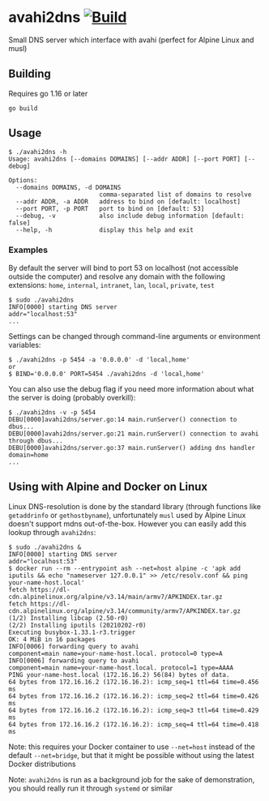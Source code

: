# avahi2dns [![Build](https://github.com/LouisBrunner/avahi2dns/actions/workflows/build.yml/badge.svg)](https://github.com/LouisBrunner/avahi2dns/actions/workflows/build.yml)

Small DNS server which interface with avahi (perfect for Alpine Linux and musl)

## Building

Requires go 1.16 or later

```
go build
```

## Usage

```shell
$ ./avahi2dns -h
Usage: avahi2dns [--domains DOMAINS] [--addr ADDR] [--port PORT] [--debug]

Options:
  --domains DOMAINS, -d DOMAINS
                         comma-separated list of domains to resolve
  --addr ADDR, -a ADDR   address to bind on [default: localhost]
  --port PORT, -p PORT   port to bind on [default: 53]
  --debug, -v            also include debug information [default: false]
  --help, -h             display this help and exit
```

### Examples

By default the server will bind to port 53 on localhost (not accessible outside the computer) and resolve any domain with the following extensions: `home`, `internal`, `intranet`, `lan`, `local`, `private`, `test`

```shell
$ sudo ./avahi2dns
INFO[0000] starting DNS server                           addr="localhost:53"
...
```

Settings can be changed through command-line arguments or environment variables:

```shell
$ ./avahi2dns -p 5454 -a '0.0.0.0' -d 'local,home'
or
$ BIND='0.0.0.0' PORT=5454 ./avahi2dns -d 'local,home'
```

You can also use the debug flag if you need more information about what the server is doing (probably overkill):

```shell
$ ./avahi2dns -v -p 5454
DEBU[0000]avahi2dns/server.go:14 main.runServer() connection to dbus...
DEBU[0000]avahi2dns/server.go:21 main.runServer() connection to avahi through dbus...
DEBU[0000]avahi2dns/server.go:37 main.runServer() adding dns handler                            domain=home
...
```

## Using with Alpine and Docker on Linux

Linux DNS-resolution is done by the standard library (through functions like `getaddrinfo` or `gethostbyname`), unfortunately `musl` used by Alpine Linux doesn't support mdns out-of-the-box.
However you can easily add this lookup through `avahi2dns`:

```shell
$ sudo ./avahi2dns &
INFO[0000] starting DNS server                           addr="localhost:53"
$ docker run --rm --entrypoint ash --net=host alpine -c 'apk add iputils && echo "nameserver 127.0.0.1" >> /etc/resolv.conf && ping your-name-host.local'
fetch https://dl-cdn.alpinelinux.org/alpine/v3.14/main/armv7/APKINDEX.tar.gz
fetch https://dl-cdn.alpinelinux.org/alpine/v3.14/community/armv7/APKINDEX.tar.gz
(1/2) Installing libcap (2.50-r0)
(2/2) Installing iputils (20210202-r0)
Executing busybox-1.33.1-r3.trigger
OK: 4 MiB in 16 packages
INFO[0006] forwarding query to avahi                     component=main name=your-name-host.local. protocol=0 type=A
INFO[0006] forwarding query to avahi                     component=main name=your-name-host.local. protocol=1 type=AAAA
PING your-name-host.local (172.16.16.2) 56(84) bytes of data.
64 bytes from 172.16.16.2 (172.16.16.2): icmp_seq=1 ttl=64 time=0.456 ms
64 bytes from 172.16.16.2 (172.16.16.2): icmp_seq=2 ttl=64 time=0.426 ms
64 bytes from 172.16.16.2 (172.16.16.2): icmp_seq=3 ttl=64 time=0.429 ms
64 bytes from 172.16.16.2 (172.16.16.2): icmp_seq=4 ttl=64 time=0.418 ms
```

Note: this requires your Docker container to use `--net=host` instead of the default `--net=bridge`, but that it might be possible without using the latest Docker distributions

Note: `avahi2dns` is run as a background job for the sake of demonstration, you should really run it through `systemd` or similar
